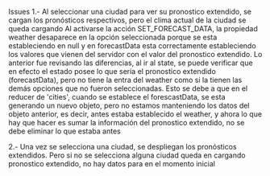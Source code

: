 Issues
1.- Al seleccionar una ciudad para ver su pronostico extendido, se cargan los pronósticos respectivos, pero el clima actual de la ciudad se queda cargando
Al activarse la acción SET_FORECAST_DATA, la propiedad weather desaparece en la opción seleccionada
porque se esta estableciendo en null y en forecastData esta correctamente estableciendo los valores
que vienen del servidor con el valor del pronostico extendido. Lo anterior fue revisando las diferencias,
al ir al state, se puede verificar que en efecto el estado posee lo que seria el pronostico extendido
(forecastData), pero no tiene la entra del weather como si la tienen las demás opciones que no fueron
seleccionadas. Esto se debe a que en el reducer de 'cities', cuando se establece el forescastData,
se esta generando un nuevo objeto, pero no estamos manteniendo los datos del objeto anterior, es decir, antes
estaba establecido el weather, y ahora lo que hay que hacer es sumar la información del pronostico extendido,
no se debe eliminar lo que estaba antes

2.- Una vez se selecciona una ciudad, se despliegan los pronósticos extendidos. Pero si no se selecciona alguna ciudad queda en cargando pronostico extendido, no hay datos para en el momento inicial
